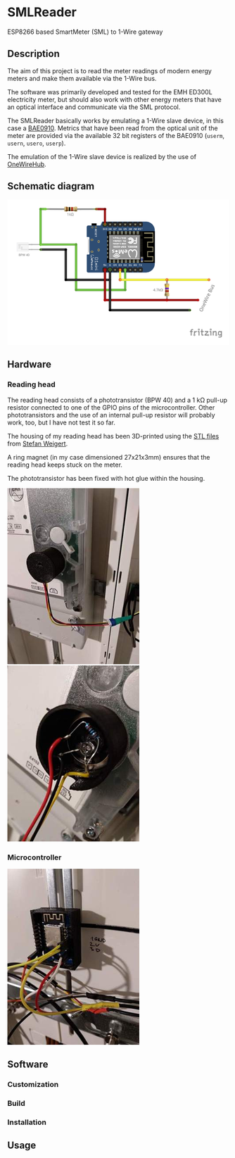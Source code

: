# SMLReader
ESP8266 based SmartMeter (SML) to 1-Wire gateway

## Description
The aim of this project is to read the meter readings of modern energy meters and make them available via the 1-Wire bus.

The software was primarily developed and tested for the EMH ED300L electricity meter, but should also work with other energy meters that have an optical interface and communicate via the SML protocol.

The SMLReader basically works by emulating a 1-Wire slave device, in this case a [BAE0910](http://www.brain4home.eu/downloads/BAE0910-datasheet.pdf).
Metrics that have been read from the optical unit of the meter are provided via the available 32 bit registers of the BAE0910 (`userm`, `usern`, `usero`, `userp`).

The emulation of the 1-Wire slave device is realized by the use of [OneWireHub](https://github.com/orgua/OneWireHub).


## Schematic diagram
![Schematic diagram](doc/media/SMLReader_Schema.png)


## Hardware

### Reading head

The reading head consists of a phototransistor (BPW 40) and a 1 kΩ pull-up resistor connected to one of the GPIO pins of the microcontroller.
Other phototransistors and the use of an internal pull-up resistor will probably work, too, but I have not test it so far.

The housing of my reading head has been 3D-printed using the [STL files](http://www.stefan-weigert.de/php_loader/sml.php) from [Stefan Weigert](http://www.stefan-weigert.de). 

A ring magnet (in my case dimensioned 27x21x3mm) ensures that the reading head keeps stuck on the meter.

The phototransistor has been fixed with hot glue within the housing.

![Reading Head](doc/media/SMLReader_Img_ReadingHead_small.jpg "Reading Head") ![Reading Head](doc/media/SMLReader_Img_ReadingHead_Close_small.jpg "Reading Head")

### Microcontroller

![Microcontroller](doc/media/SMLReader_Img_Microcontroller_small.jpg "Microcontroller")
## Software

### Customization

### Build

### Installation

## Usage

